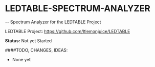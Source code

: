 # LEDTABLE-SPECTRUM-ANALYZER
--
Spectrum Analyzer for the LEDTABLE Project  

LEDTABLE Project: https://github.com/ltlemonjuice/LEDTABLE  


**Status:** Not yet Started

####TODO, CHANGES, IDEAS:
- None yet
